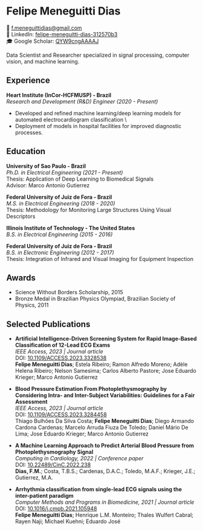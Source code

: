 # Felipe Meneguitti Dias

📧 [f.meneguittidias@gmail.com](mailto:f.meneguittidias@gmail.com)  
🔗 LinkedIn: [felipe-meneguitti-dias-312570b3](https://www.linkedin.com/in/felipe-meneguitti-dias-312570b3/?locale=en_US)  
🎓 Google Scholar: [QYW9cngAAAAJ](https://scholar.google.com.br/citations?user=QYW9cngAAAAJ&hl=en)

Data Scientist and Researcher specialized in signal processing, computer vision, and machine learning.

## Experience
**Heart Institute (InCor-HCFMUSP) - Brazil**  
*Research and Development (R&D) Engineer (2020 - Present)*  
- Developed and refined machine learning/deep learning models for automated electrocardiogram classification \
- Deployment of models in hospital facilities for improved diagnostic processes.


## Education
**University of Sao Paulo - Brazil**  
*Ph.D. in Electrical Engineering (2021 - Present)*  
Thesis: Application of Deep Learning to Biomedical Signals  
Advisor: Marco Antonio Gutierrez 

**Federal University of Juiz de Fora - Brazil**  
*M.S. in Electrical Engineering (2018 - 2020)*  
Thesis: Methodology for Monitoring Large Structures Using Visual Descriptors  

**Illinois Institute of Technology - The United States**  
*B.S. in Electrical Engineering (2015 - 2016)*  

**Federal University of Juiz de Fora - Brazil**  
*B.S. in Electronic Engineering (2012 - 2017)*  
Thesis: Integration of Infrared and Visual Imaging for Equipment Inspection  

## Awards
- Science Without Borders Scholarship, 2015
- Bronze Medal in Brazilian Physics Olympiad, Brazilian Society of Physics, 2011

## Selected Publications
- **Artificial Intelligence-Driven Screening System for Rapid Image-Based Classification of 12-Lead ECG Exams** \
  *IEEE Access, 2023 | Journal article*  
  DOI: [10.1109/ACCESS.2023.3328538](https://doi.org/10.1109/ACCESS.2023.3328538)  
  **Felipe Meneguitti Dias**; Estela Ribeiro; Ramon Alfredo Moreno; Adèle Helena Ribeiro; Nelson Samesima; Carlos Alberto Pastore; Jose Eduardo Krieger; Marco Antonio Gutierrez

- **Blood Pressure Estimation From Photoplethysmography by Considering Intra- and Inter-Subject Variabilities: Guidelines for a Fair Assessment**  
  *IEEE Access, 2023 | Journal article*  
  DOI: [10.1109/ACCESS.2023.3284458](https://doi.org/10.1109/ACCESS.2023.3284458)  
  Thiago Bulhões Da Silva Costa; **Felipe Meneguitti Dias**; Diego Armando Cardona Cardenas; Marcelo Arruda Fiuza De Toledo; Daniel Mário De Lima; Jose Eduardo Krieger; Marco Antonio Gutierrez

- **A Machine Learning Approach to Predict Arterial Blood Pressure from Photoplethysmography Signal**  
  *Computing in Cardiology, 2022 | Conference paper*  
  DOI: [10.22489/CinC.2022.238](https://doi.org/10.22489/CinC.2022.238)  
  **Dias, F.M.**; Costa, T.B.S.; Cardenas, D.A.C.; Toledo, M.A.F.; Krieger, J.E.; Gutierrez, M.A.

- **Arrhythmia classification from single-lead ECG signals using the inter-patient paradigm**  
  *Computer Methods and Programs in Biomedicine, 2021 | Journal article*  
  DOI: [10.1016/j.cmpb.2021.105948](https://doi.org/10.1016/j.cmpb.2021.105948)  
  **Felipe Meneguitti Dias**; Henrique L.M. Monteiro; Thales Wulfert Cabral; Rayen Naji; Michael Kuehni; Eduardo José